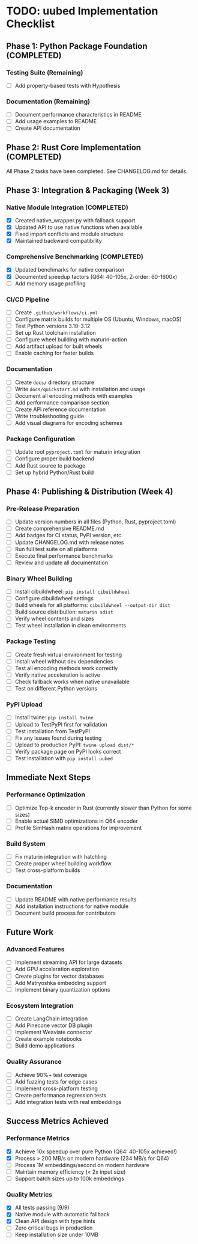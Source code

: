 # TODO: uubed Implementation Checklist

## Phase 1: Python Package Foundation (COMPLETED)

### Testing Suite (Remaining)
- [ ] Add property-based tests with Hypothesis

### Documentation (Remaining)
- [ ] Document performance characteristics in README
- [ ] Add usage examples to README
- [ ] Create API documentation

## Phase 2: Rust Core Implementation (COMPLETED)

All Phase 2 tasks have been completed. See CHANGELOG.md for details.

## Phase 3: Integration & Packaging (Week 3)

### Native Module Integration (COMPLETED)
- [x] Created native_wrapper.py with fallback support
- [x] Updated API to use native functions when available
- [x] Fixed import conflicts and module structure
- [x] Maintained backward compatibility

### Comprehensive Benchmarking (COMPLETED)
- [x] Updated benchmarks for native comparison
- [x] Documented speedup factors (Q64: 40-105x, Z-order: 60-1600x)
- [ ] Add memory usage profiling

### CI/CD Pipeline
- [ ] Create `.github/workflows/ci.yml`
- [ ] Configure matrix builds for multiple OS (Ubuntu, Windows, macOS)
- [ ] Test Python versions 3.10-3.12
- [ ] Set up Rust toolchain installation
- [ ] Configure wheel building with maturin-action
- [ ] Add artifact upload for built wheels
- [ ] Enable caching for faster builds

### Documentation
- [ ] Create `docs/` directory structure
- [ ] Write `docs/quickstart.md` with installation and usage
- [ ] Document all encoding methods with examples
- [ ] Add performance comparison section
- [ ] Create API reference documentation
- [ ] Write troubleshooting guide
- [ ] Add visual diagrams for encoding schemes

### Package Configuration
- [ ] Update root `pyproject.toml` for maturin integration
- [ ] Configure proper build backend
- [ ] Add Rust source to package
- [ ] Set up hybrid Python/Rust build

## Phase 4: Publishing & Distribution (Week 4)

### Pre-Release Preparation
- [ ] Update version numbers in all files (Python, Rust, pyproject.toml)
- [ ] Create comprehensive README.md
- [ ] Add badges for CI status, PyPI version, etc.
- [ ] Update CHANGELOG.md with release notes
- [ ] Run full test suite on all platforms
- [ ] Execute final performance benchmarks
- [ ] Review and update all documentation

### Binary Wheel Building
- [ ] Install cibuildwheel: `pip install cibuildwheel`
- [ ] Configure cibuildwheel settings
- [ ] Build wheels for all platforms: `cibuildwheel --output-dir dist`
- [ ] Build source distribution: `maturin sdist`
- [ ] Verify wheel contents and sizes
- [ ] Test wheel installation in clean environments

### Package Testing
- [ ] Create fresh virtual environment for testing
- [ ] Install wheel without dev dependencies
- [ ] Test all encoding methods work correctly
- [ ] Verify native acceleration is active
- [ ] Check fallback works when native unavailable
- [ ] Test on different Python versions

### PyPI Upload
- [ ] Install twine: `pip install twine`
- [ ] Upload to TestPyPI first for validation
- [ ] Test installation from TestPyPI
- [ ] Fix any issues found during testing
- [ ] Upload to production PyPI: `twine upload dist/*`
- [ ] Verify package page on PyPI looks correct
- [ ] Test installation with `pip install uubed`

## Immediate Next Steps

### Performance Optimization
- [ ] Optimize Top-k encoder in Rust (currently slower than Python for some sizes)
- [ ] Enable actual SIMD optimizations in Q64 encoder
- [ ] Profile SimHash matrix operations for improvement

### Build System
- [ ] Fix maturin integration with hatchling
- [ ] Create proper wheel building workflow
- [ ] Test cross-platform builds

### Documentation
- [ ] Update README with native performance results
- [ ] Add installation instructions for native module
- [ ] Document build process for contributors

## Future Work

### Advanced Features
- [ ] Implement streaming API for large datasets
- [ ] Add GPU acceleration exploration
- [ ] Create plugins for vector databases
- [ ] Add Matryoshka embedding support
- [ ] Implement binary quantization options

### Ecosystem Integration
- [ ] Create LangChain integration
- [ ] Add Pinecone vector DB plugin
- [ ] Implement Weaviate connector
- [ ] Create example notebooks
- [ ] Build demo applications

### Quality Assurance
- [ ] Achieve 90%+ test coverage
- [ ] Add fuzzing tests for edge cases
- [ ] Implement cross-platform testing
- [ ] Create performance regression tests
- [ ] Add integration tests with real embeddings

## Success Metrics Achieved

### Performance Metrics
- [x] Achieve 10x speedup over pure Python (Q64: 40-105x achieved!)
- [x] Process > 200 MB/s on modern hardware (234 MB/s for Q64)
- [ ] Process 1M embeddings/second on modern hardware
- [ ] Maintain memory efficiency (< 2x input size)
- [ ] Support batch sizes up to 100k embeddings

### Quality Metrics
- [x] All tests passing (9/9)
- [x] Native module with automatic fallback
- [x] Clean API design with type hints
- [ ] Zero critical bugs in production
- [ ] Keep installation size under 10MB